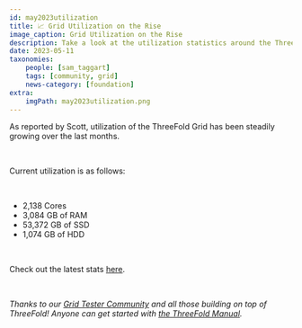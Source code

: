 ```yaml
---
id: may2023utilization
title: 📈 Grid Utilization on the Rise
image_caption: Grid Utilization on the Rise
description: Take a look at the utilization statistics around the ThreeFold Grid!
date: 2023-05-11
taxonomies:
    people: [sam_taggart]
    tags: [community, grid]
    news-category: [foundation]
extra:
    imgPath: may2023utilization.png
---
```


As reported by Scott, utilization of the ThreeFold Grid has been steadily growing over the last months.

<br/>

Current utilization is as follows:

<br/>

- 2,138 Cores
- 3,084 GB of RAM
- 53,372 GB of SSD 
- 1,074 GB of HDD

<br/>

Check out the latest stats [here](https://forum.threefold.io/t/grid-stats-new-nodes-utilization-overview/3291/54?u=gosam).

<br/>

*Thanks to our [Grid Tester Community](https://bit.ly/threefoldtesting) and all those building on top of ThreeFold! Anyone can get started with [the ThreeFold Manual](https://manual.grid.tf/).*